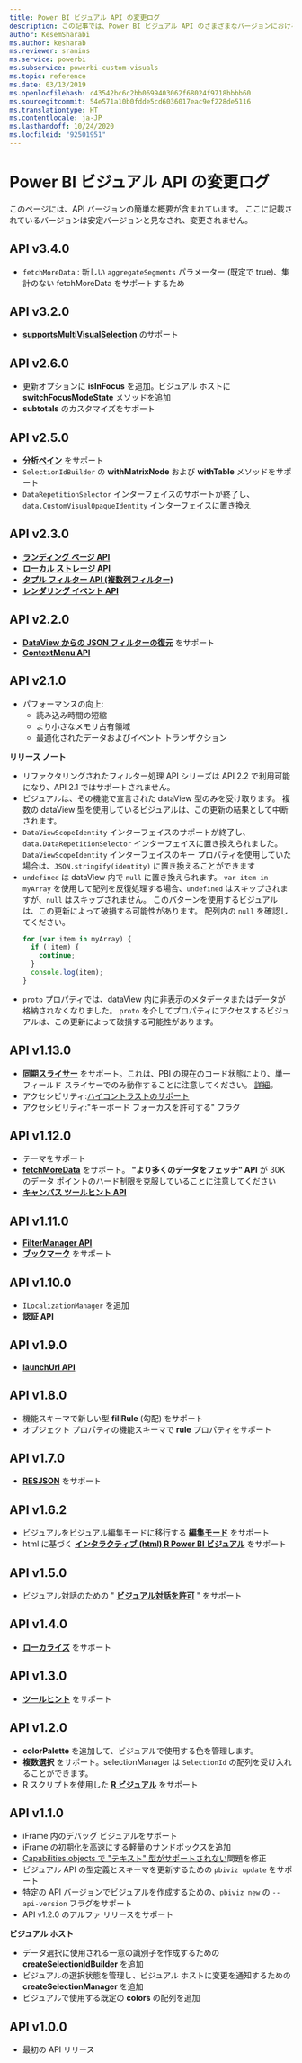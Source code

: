 ```yaml
---
title: Power BI ビジュアル API の変更ログ
description: この記事では、Power BI ビジュアル API のさまざまなバージョンにおける主な変更点について説明します
author: KesemSharabi
ms.author: kesharab
ms.reviewer: sranins
ms.service: powerbi
ms.subservice: powerbi-custom-visuals
ms.topic: reference
ms.date: 03/13/2019
ms.openlocfilehash: c43542bc6c2bb0699403062f68024f9718bbbb60
ms.sourcegitcommit: 54e571a10b0fdde5cd6036017eac9ef228de5116
ms.translationtype: HT
ms.contentlocale: ja-JP
ms.lasthandoff: 10/24/2020
ms.locfileid: "92501951"
---
```

# <a name="power-bi-visuals-api-changelog"></a>Power BI ビジュアル API の変更ログ
このページには、API バージョンの簡単な概要が含まれています。 ここに記載されているバージョンは安定バージョンと見なされ、変更されません。


## <a name="api-v340"></a>API v3.4.0
  * `fetchMoreData` : 新しい `aggregateSegments` パラメーター (既定で true)、集計のない fetchMoreData をサポートするため

## <a name="api-v320"></a>API v3.2.0
  * **[supportsMultiVisualSelection](./supportsmultivisualselection-feature.md)** のサポート

## <a name="api-v260"></a>API v2.6.0
  * 更新オプションに **isInFocus** を追加。ビジュアル ホストに **switchFocusModeState** メソッドを追加
  * **subtotals** のカスタマイズをサポート

## <a name="api-v250"></a>API v2.5.0
  * **[分析ペイン](./analytics-pane.md)** をサポート
  * `SelectionIdBuilder` の **withMatrixNode** および **withTable** メソッドをサポート
  * `DataRepetitionSelector` インターフェイスのサポートが終了し、`data.CustomVisualOpaqueIdentity` インターフェイスに置き換え

## <a name="api-v230"></a>API v2.3.0
  * **[ランディング ページ API](./landing-page.md)**
  * **[ローカル ストレージ API](./local-storage.md)**
  * **[タプル フィルター API (複数列フィルター)](./filter-api.md#the-tuple-filter-api-multi-column-filter)**
  * **[レンダリング イベント API](./event-service.md#render-events-in-power-bi-visuals)**

## <a name="api-v220"></a>API v2.2.0
  * **[DataView からの JSON フィルターの復元](./filter-api.md#restore-the-json-filter-from-the-data-view)** をサポート
  * **[ContextMenu API](./context-menu.md)**

## <a name="api-v210"></a>API v2.1.0
  * パフォーマンスの向上:
    * 読み込み時間の短縮
    * より小さなメモリ占有領域
    * 最適化されたデータおよびイベント トランザクション  

**リリース ノート**
* リファクタリングされたフィルター処理 API シリーズは API 2.2 で利用可能になり、API 2.1 ではサポートされません。
* ビジュアルは、その機能で宣言された dataView 型のみを受け取ります。 複数の dataView 型を使用しているビジュアルは、この更新の結果として中断されます。
* `DataViewScopeIdentity` インターフェイスのサポートが終了し、`data.DataRepetitionSelector` インターフェイスに置き換えられました。 `DataViewScopeIdentity` インターフェイスのキー プロパティを使用していた場合は、`JSON.stringify(identity)` に置き換えることができます
* `undefined` は dataView 内で `null` に置き換えられます。 `var item in myArray` を使用して配列を反復処理する場合、`undefined` はスキップされますが、`null` はスキップされません。 このパターンを使用するビジュアルは、この更新によって破損する可能性があります。 配列内の `null` を確認してください。
   ```typescript
   for (var item in myArray) {
     if (!item) {
       continue;
     }
     console.log(item);
   }
   ```
* `proto` プロパティでは、dataView 内に非表示のメタデータまたはデータが格納されなくなりました。 `proto` を介してプロパティにアクセスするビジュアルは、この更新によって破損する可能性があります。

## <a name="api-v1130"></a>API v1.13.0
* **[同期スライサー](./enable-sync-slicers.md)** をサポート。これは、PBI の現在のコード状態により、単一フィールド スライサーでのみ動作することに注意してください。 [詳細](../../visuals/power-bi-visualization-slicers.md)。
* アクセシビリティ:[ハイコントラストのサポート](./high-contrast-support.md) 
* アクセシビリティ:"キーボード フォーカスを許可する" フラグ

## <a name="api-v1120"></a>API v1.12.0
* テーマをサポート
* **[fetchMoreData](./fetch-more-data.md)** をサポート。 **"より多くのデータをフェッチ" API** が 30K のデータ ポイントのハード制限を克服していることに注意してください
* **[キャンバス ツールヒント API](./add-tooltips.md#add-report-page-tooltips)**

## <a name="api-v1110"></a>API v1.11.0
* **[FilterManager API](./filter-api.md)**
* **[ブックマーク](./bookmarks-support.md)** をサポート 

## <a name="api-v1100"></a>API v1.10.0
* `ILocalizationManager` を追加
* **認証 API**

## <a name="api-v190"></a>API v1.9.0
* **[launchUrl API](./launch-url.md)**

## <a name="api-v180"></a>API v1.8.0
* 機能スキーマで新しい型 **fillRule** (勾配) をサポート
* オブジェクト プロパティの機能スキーマで **rule** プロパティをサポート

## <a name="api-v170"></a>API v1.7.0
* **[RESJSON](./localization.md#resource-file)** をサポート

## <a name="api-v162"></a>API v1.6.2
* ビジュアルをビジュアル編集モードに移行する **[編集モード](./advanced-edit-mode.md)** をサポート
* html に基づく **[インタラクティブ (html) R Power BI ビジュアル](https://github.com/Microsoft/PowerBI-visuals/blob/master/RVisualTutorial/CreateRHTML.md)** をサポート

## <a name="api-v150"></a>API v1.5.0
* ビジュアル対話のための " **[ビジュアル対話を許可](./visuals-interactions.md)** " をサポート

## <a name="api-v140"></a>API v1.4.0
* **[ローカライズ](./localization.md)** をサポート

## <a name="api-v130"></a>API v1.3.0
* **[ツールヒント](./add-tooltips.md)** をサポート

## <a name="api-v120"></a>API v1.2.0
* **colorPalette** を追加して、ビジュアルで使用する色を管理します。
* **複数選択** をサポート。selectionManager は `SelectionId` の配列を受け入れることができます。
* R スクリプトを使用した **[R ビジュアル](https://github.com/Microsoft/PowerBI-visuals/blob/master/RVisualTutorial/CreateRHTML.md)** をサポート

## <a name="api-v110"></a>API v1.1.0
* iFrame 内のデバッグ ビジュアルをサポート
* iFrame の初期化を高速にする軽量のサンドボックスを追加
* [Capabilities.objects で "テキスト" 型がサポートされない](https://github.com/Microsoft/PowerBI-visuals-tools/issues/12)問題を修正
* ビジュアル API の型定義とスキーマを更新するための `pbiviz update` をサポート
* 特定の API バージョンでビジュアルを作成するための、`pbiviz new` の `--api-version` フラグをサポート
* API v1.2.0 のアルファ リリースをサポート

**ビジュアル ホスト**
* データ選択に使用される一意の識別子を作成するための **createSelectionIdBuilder** を追加
* ビジュアルの選択状態を管理し、ビジュアル ホストに変更を通知するための **createSelectionManager** を追加
* ビジュアルで使用する既定の **colors** の配列を追加

## <a name="api-v100"></a>API v1.0.0
* 最初の API リリース
